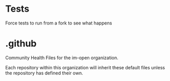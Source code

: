 # Tests

Force tests to run from a fork to see what happens

# .github
Community Health Files for the im-open organization.

Each repository within this organization will inherit these default files unless the repository has defined their own.
